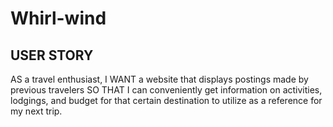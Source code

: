 # Whirl-wind

## USER STORY
AS a travel enthusiast,
I WANT a website that displays postings made by previous travelers
SO THAT I can conveniently get information on activities, lodgings, and budget for 
that certain destination to utilize as a reference for my next trip.
